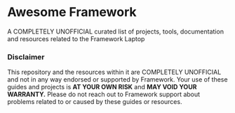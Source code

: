 # Awesome Framework
A COMPLETELY UNOFFICIAL curated list of projects, tools, documentation and resources related to the Framework Laptop

### Disclaimer
This repository and the resources within it are COMPLETELY UNOFFICIAL and not in any way endorsed
or supported by Framework. Your use of these guides and projects is **AT YOUR OWN RISK** and 
**MAY VOID YOUR WARRANTY.** Please do not reach out to Framework support about problems related
to or caused by these guides or resources.

